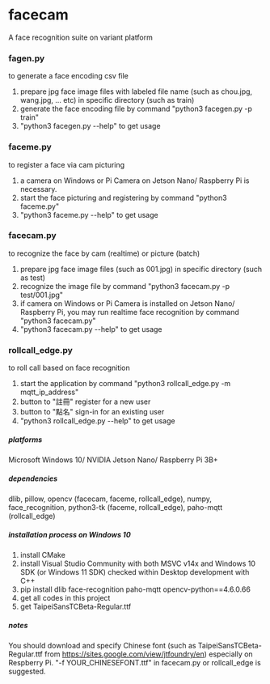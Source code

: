 # facecam
A face recognition suite on variant platform

### fagen.py

to generate a face encoding csv file

1. prepare jpg face image files with labeled file name (such as chou.jpg, wang.jpg, ... etc) in specific directory (such as train)
2. generate the face encoding file by command "python3 facegen.py -p train"
3. "python3 facegen.py --help" to get usage

### faceme.py

to register a face via cam picturing

1. a camera on Windows or Pi Camera on Jetson Nano/ Raspberry Pi is necessary.
2. start the face picturing and registering by command "python3 faceme.py"
3. "python3 faceme.py --help" to get usage

### facecam.py

to recognize the face by cam (realtime) or picture (batch)

1. prepare jpg face image files (such as 001.jpg) in specific directory (such as test)
2. recognize the image file by command "python3 facecam.py -p test/001.jpg"
3. if camera on Windows or Pi Camera is installed on Jetson Nano/ Raspberry Pi, you may run realtime face recognition by command "python3 facecam.py"
4. "python3 facecam.py --help" to get usage

### rollcall_edge.py

to roll call based on face recognition

1. start the application by command "python3 rollcall_edge.py -m mqtt_ip_address"
2. button to "註冊" register for a new user
3. button to "點名" sign-in for an existing user
4. "python3 rollcall_edge.py --help" to get usage

##### platforms

Microsoft Windows 10/ NVIDIA Jetson Nano/ Raspberry Pi 3B+

##### dependencies

dlib, pillow, opencv (facecam, faceme, rollcall_edge), numpy, face_recognition, python3-tk (faceme, rollcall_edge), paho-mqtt (rollcall_edge)

##### installation process on Windows 10

1. install CMake
2. install Visual Studio Community with both MSVC v14x and Windows 10 SDK (or Windows 11 SDK) checked within Desktop development with C++
3. pip install dlib face-recognition paho-mqtt opencv-python==4.6.0.66
4. get all codes in this project
5. get TaipeiSansTCBeta-Regular.ttf

##### notes

You should download and specify Chinese font (such as TaipeiSansTCBeta-Regular.ttf from https://sites.google.com/view/jtfoundry/en) especially on Respberry Pi. "-f YOUR_CHINESEFONT.ttf" in facecam.py or rollcall_edge is suggested.
